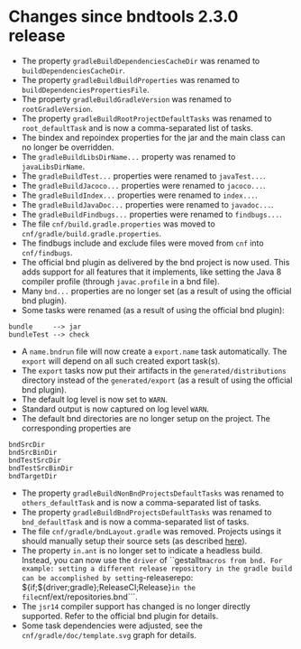 # Changes since bndtools 2.3.0 release

* The property ```gradleBuildDependenciesCacheDir``` was renamed
  to ```buildDependenciesCacheDir```.
* The property ```gradleBuildBuildProperties``` was renamed
  to ```buildDependenciesPropertiesFile```.
* The property ```gradleBuildGradleVersion``` was renamed
  to ```rootGradleVersion```.
* The property ```gradleBuildRootProjectDefaultTasks``` was renamed
  to ```root_defaultTask``` and is now a comma-separated list of tasks.
* The bindex and repoindex properties for the jar and the main class can no
  longer be overridden.
* The ```gradleBuildLibsDirName...``` property was renamed
  to ```javaLibsDirName```.
* The ```gradleBuildTest...``` properties were renamed
  to ```javaTest...```.
* The ```gradleBuildJacoco...``` properties were renamed
  to ```jacoco...```.
* The ```gradleBuildIndex...``` properties were renamed
  to ```index...```.
* The ```gradleBuildJavaDoc...``` properties were renamed
  to ```javadoc...```.
* The ```gradleBuildFindbugs...``` properties were renamed
  to ```findbugs...```.
* The file ```cnf/build.gradle.properties``` was moved
  to ```cnf/gradle/build.gradle.properties```.
* The findbugs include and exclude files were moved from ```cnf```
  into ```cnf/findbugs```.
* The official bnd plugin as delivered by the bnd project is now used. This adds
  support for all features that it implements, like setting the Java 8 compiler
  profile (through ```javac.profile``` in a bnd file).
* Many ```bnd...``` properties are no longer set  (as a result of using the
  official bnd plugin).
* Some tasks were renamed (as a result of using the official bnd plugin):

```
bundle     --> jar
bundleTest --> check
```

* A ```name.bndrun``` file will now create a ```export.name```  task
  automatically. The ```export``` will depend on all such created export
  task(s).
* The ```export``` tasks now put their artifacts in
  the ```generated/distributions``` directory instead of
  the ```generated/export``` (as a result of using the official bnd plugin).
* The default log level is now set to ```WARN```.
* Standard output is now captured on log level ```WARN```.
* The default bnd directories are no longer setup on the project. The
  corresponding properties are

```
bndSrcDir
bndSrcBinDir
bndTestSrcDir
bndTestSrcBinDir
bndTargetDir
```

* The property ```gradleBuildNonBndProjectsDefaultTasks``` was renamed
  to ```others_defaultTask``` and is now a comma-separated list of tasks.
* The property ```gradleBuildBndProjectsDefaultTasks``` was renamed
  to ```bnd_defaultTask``` and is now a comma-separated list of tasks.
* The file ```cnf/gradle/bndLayout.gradle``` was removed. Projects usings it
  should manually setup their source sets
  (as described [here](#AddingJavaProjectsToTheBuild)).
* The property ```in.ant``` is no longer set to indicate a headless build.
  Instead, you can now use the ```driver``` of ``gestallt``` macros from bnd.
  For example: setting a different release repository in the gradle build can
  be accomplished by
  setting ```-releaserepo: ${if;${driver;gradle};ReleaseCI;Release}``` in the
  file ```cnf/ext/repositories.bnd```.
* The ```jsr14``` compiler support has changed is no longer directly supported.
  Refer to the official bnd plugin for details.
* Some task dependencies were adjusted, see
  the ```cnf/gradle/doc/template.svg``` graph for details.
